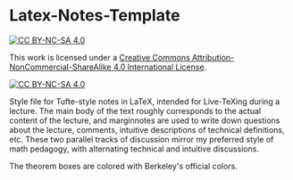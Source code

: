 # Latex-Notes-Template
[![CC BY-NC-SA 4.0][cc-by-nc-sa-shield]][cc-by-nc-sa]

This work is licensed under a
[Creative Commons Attribution-NonCommercial-ShareAlike 4.0 International License][cc-by-nc-sa].

[![CC BY-NC-SA 4.0][cc-by-nc-sa-image]][cc-by-nc-sa]

[cc-by-nc-sa]: http://creativecommons.org/licenses/by-nc-sa/4.0/
[cc-by-nc-sa-image]: https://licensebuttons.net/l/by-nc-sa/4.0/88x31.png
[cc-by-nc-sa-shield]: https://img.shields.io/badge/License-CC%20BY--NC--SA%204.0-lightgrey.svg

Style file for Tufte-style notes in LaTeX, intended for Live-TeXing during a lecture. The main body of the text roughly corresponds to the actual content of the lecture, and marginnotes are used to write down questions about the lecture, comments, intuitive descriptions of technical definitions, etc. These two parallel tracks of discussion mirror my preferred style of math pedagogy, with alternating technical and intuitive discussions.

The theorem boxes are colored with Berkeley's official colors.
